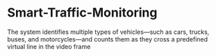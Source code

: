 # Smart-Traffic-Monitoring
The system identifies multiple types of vehicles—such as cars, trucks, buses, and motorcycles—and counts them as they cross a predefined virtual line in the video frame
